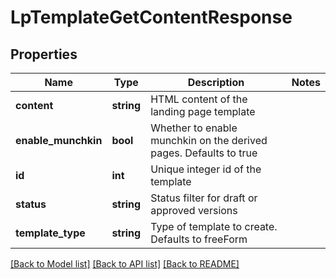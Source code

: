 # LpTemplateGetContentResponse

## Properties
Name | Type | Description | Notes
------------ | ------------- | ------------- | -------------
**content** | **string** | HTML content of the landing page template | 
**enable_munchkin** | **bool** | Whether to enable munchkin on the derived pages.  Defaults to true | 
**id** | **int** | Unique integer id of the template | 
**status** | **string** | Status filter for draft or approved versions | 
**template_type** | **string** | Type of template to create.  Defaults to freeForm | 

[[Back to Model list]](../README.md#documentation-for-models) [[Back to API list]](../README.md#documentation-for-api-endpoints) [[Back to README]](../README.md)


